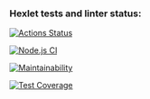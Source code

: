 ### Hexlet tests and linter status:
[![Actions Status](https://github.com/EdZev/frontend-project-lvl3/workflows/hexlet-check/badge.svg)](https://github.com/EdZev/frontend-project-lvl3/actions)

[![Node.js CI](https://github.com/EdZev/frontend-project-lvl3/actions/workflows/node.js.yml/badge.svg?branch=main)](https://github.com/EdZev/frontend-project-lvl3/actions/workflows/node.js.yml)

[![Maintainability](https://api.codeclimate.com/v1/badges/5c28ec6569669165276b/maintainability)](https://codeclimate.com/github/EdZev/frontend-project-lvl3/maintainability)

[![Test Coverage](https://api.codeclimate.com/v1/badges/5c28ec6569669165276b/test_coverage)](https://codeclimate.com/github/EdZev/frontend-project-lvl3/test_coverage)
